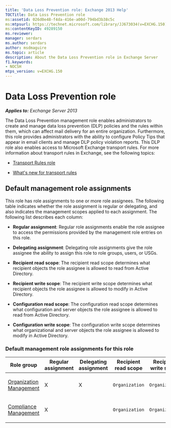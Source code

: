 ```yaml
---
title: 'Data Loss Prevention role: Exchange 2013 Help'
TOCTitle: Data Loss Prevention role
ms:assetid: 026d0e48-f4da-416e-a00d-794bd3b38c5c
ms:mtpsurl: https://technet.microsoft.com/library/JJ673034(v=EXCHG.150)
ms:contentKeyID: 49289150
ms.reviewer: 
manager: serdars
ms.author: serdars
author: msdmaguire
ms.topic: article
description: About the Data Loss Prevention role in Exchange Server
f1.keywords:
- NOCSH
mtps_version: v=EXCHG.150
---
```


# Data Loss Prevention role

_**Applies to:** Exchange Server 2013_

The Data Loss Prevention management role enables administrators to create and manage data loss prevention (DLP) policies and the rules within them, which can affect mail delivery for an entire organization. Furthermore, this role provides administrators with the ability to configure Policy Tips that appear in email clients and manage DLP policy violation reports. This DLP role also enables access to Microsoft Exchange transport rules. For more information about transport rules in Exchange, see the following topics:

  - [Transport Rules role](transport-rules-role-exchange-2013-help.md)

  - [What's new for transport rules](what-s-new-for-transport-rules-exchange-2013-help.md)

## Default management role assignments

This role has role assignments to one or more role assignees. The following table indicates whether the role assignment is regular or delegating, and also indicates the management scopes applied to each assignment. The following list describes each column:

  - **Regular assignment**: Regular role assignments enable the role assignee to access the permissions provided by the management role entries on this role.

  - **Delegating assignment**: Delegating role assignments give the role assignee the ability to assign this role to role groups, users, or USGs.

  - **Recipient read scope**: The recipient read scope determines what recipient objects the role assignee is allowed to read from Active Directory.

  - **Recipient write scope**: The recipient write scope determines what recipient objects the role assignee is allowed to modify in Active Directory.

  - **Configuration read scope**: The configuration read scope determines what configuration and server objects the role assignee is allowed to read from Active Directory.

  - **Configuration write scope**: The configuration write scope determines what organizational and server objects the role assignee is allowed to modify in Active Directory.

### Default management role assignments for this role

<table>
<colgroup>
<col>
<col>
<col>
<col>
<col>
<col>
<col>
</colgroup>
<thead>
<tr class="header">
<th>Role group</th>
<th>Regular assignment</th>
<th>Delegating assignment</th>
<th>Recipient read scope</th>
<th>Recipient write scope</th>
<th>Configuration read scope</th>
<th>Configuration write scope</th>
</tr>
</thead>
<tbody>
<tr class="odd">
<td><p><a href="organization-management-exchange-2013-help.md">Organization Management</a></p></td>
<td><p>X</p></td>
<td><p>X</p></td>
<td><p><code>Organization</code></p></td>
<td><p><code>Organization</code></p></td>
<td><p><code>OrganizationConfig</code></p></td>
<td><p><code>OrganizationConfig</code></p></td>
</tr>
<tr class="even">
<td><p><a href="compliance-management-exchange-2013-help.md">Compliance Management</a></p></td>
<td><p>X</p></td>
<td><p> </p></td>
<td><p><code>Organization</code></p></td>
<td><p><code>Organization</code></p></td>
<td><p><code>OrganizationConfig</code></p></td>
<td><p><code>OrganizationConfig</code></p></td>
</tr>
</tbody>
</table>
